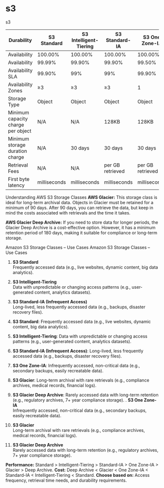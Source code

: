# s3
s3

 Durability                         | S3 Standard  | S3 Intelligent-Tiering | S3 Standard-IA   | S3 One Zone-IA   | S3 Glacier       |
| ---------------------------------- | ------------ | ---------------------- | ---------------- | ---------------- | ---------------- |
| Availability                       | 100.00%      | 100.00%                | 100.00%          | 100.00%          | 100.00%          |
| Availability                       | 99.99%       | 99.90%                 | 99.90%           | 99.50%           | 99.99%           |
| Availability SLA                   | 99.90%       | 99%                    | 99%              | 99.90%           | 99.90%           |
| Availability Zones                 | ≥3           | ≥3                     | ≥3               | 1                | ≥3               |
| Storage Type                       | Object       | Object                 | Object           | Object           | Object           |
| Minimum capacity charge per object | N/A          | N/A                    | 128KB            | 128KB            | 40KB             |
| Minimum storage duration charge    | N/A          | 30 days                | 30 days          | 30 days          | 180 days         |
| Retrieval Fees                     | N/A          | N/A                    | per GB retrieved | per GB retrieved | per GB retrieved |
| First byte latency                 | milliseconds | milliseconds           | milliseconds     | milliseconds     | Minutes to Hours |

Understanding AWS S3 Storage Classes
**AWS Glacier:** This storage class is ideal for long-term archival data. Objects in Glacier must be retained for a minimum of 90 days. After 90 days, you can retrieve the data, but keep in mind the costs associated with retrievals and the time it takes.

**AWS Glacier Deep Archive:** If you need to store data for longer periods, the Glacier Deep Archive is a cost-effective option. However, it has a minimum retention period of 180 days, making it suitable for compliance or long-term storage.

Amazon S3 Storage Classes – Use Cases
Amazon S3 Storage Classes – Use Cases
1. **S3 Standard**  
   Frequently accessed data (e.g., live websites, dynamic content, big data analytics).

2. **S3 Intelligent-Tiering**  
   Data with unpredictable or changing access patterns (e.g., user-generated content, analytics datasets).

3. **S3 Standard-IA (Infrequent Access)**  
   Long-lived, less frequently accessed data (e.g., backups, disaster recovery files).

1. **S3 Standard**: Frequently accessed data (e.g., live websites, dynamic content, big data analytics).

2. **S3 Intelligent-Tiering**: Data with unpredictable or changing access patterns (e.g., user-generated content, analytics datasets).

3. **S3 Standard-IA (Infrequent Access)**: Long-lived, less frequently accessed data (e.g., backups, disaster recovery files).

4. **S3 One Zone-IA**: Infrequently accessed, non-critical data (e.g., secondary backups, easily recreatable data).

5. **S3 Glacier**: Long-term archival with rare retrievals (e.g., compliance archives, medical records, financial logs).

6. **S3 Glacier Deep Archive**: Rarely accessed data with long-term retention (e.g., regulatory archives, 7+ year compliance storage).
. **S3 One Zone-IA**  
   Infrequently accessed, non-critical data (e.g., secondary backups, easily recreatable data).

5. **S3 Glacier**  
   Long-term archival with rare retrievals (e.g., compliance archives, medical records, financial logs).

6. **S3 Glacier Deep Archive**  
   Rarely accessed data with long-term retention (e.g., regulatory archives, 7+ year compliance storage).

**Performance:** Standard > Intelligent-Tiering > Standard-IA > One Zone-IA > Glacier > Deep Archive.
**Cost:** Deep Archive < Glacier < One Zone-IA < Standard-IA < Intelligent-Tiering < Standard.
**Choose based on:** Access frequency, retrieval time needs, and durability requirements.
